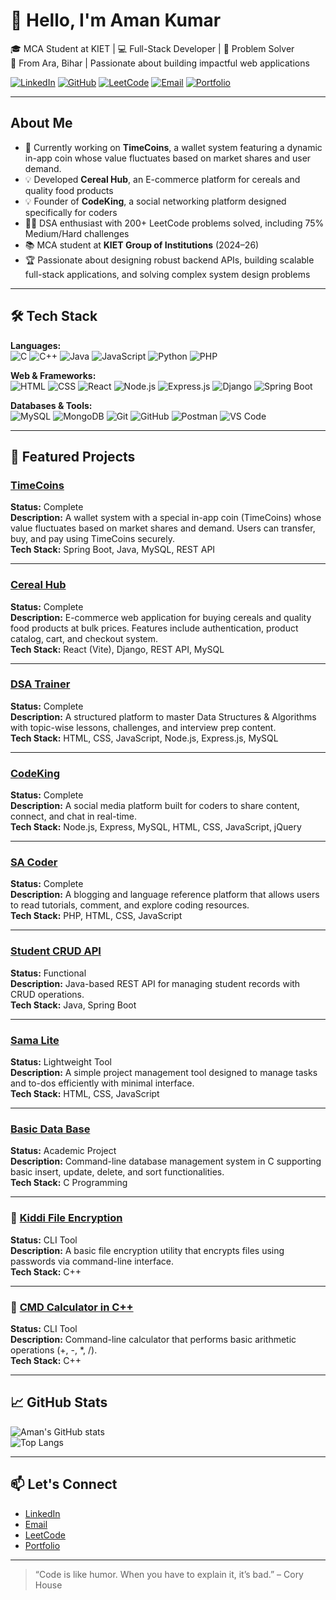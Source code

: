 # 👋 Hello, I'm Aman Kumar

🎓 MCA Student at KIET | 💻 Full-Stack Developer | 🚀 Problem Solver  
📍 From Ara, Bihar | Passionate about building impactful web applications  

[![LinkedIn](https://img.shields.io/badge/-LinkedIn-blue?style=flat-square&logo=Linkedin&logoColor=white)](https://linkedin.com/in/amantaycon)
[![GitHub](https://img.shields.io/badge/-GitHub-181717?style=flat-square&logo=github&logoColor=white)](https://github.com/amantaycon)
[![LeetCode](https://img.shields.io/badge/-LeetCode-FFA116?style=flat-square&logo=leetcode&logoColor=white)](https://leetcode.com/u/amantaycon/)
[![Email](https://img.shields.io/badge/-Email-D14836?style=flat-square&logo=gmail&logoColor=white)](mailto:amantaycon@gmail.com)
[![Portfolio](https://img.shields.io/badge/-Portfolio-blueviolet?style=flat-square&logo=Google-Chrome&logoColor=white)](https://amantaycon.vercel.app/)


---

## About Me

- 🔭 Currently working on **TimeCoins**, a wallet system featuring a dynamic in-app coin whose value fluctuates based on market shares and user demand. 
- 💡 Developed **Cereal Hub**, an E-commerce platform for cereals and quality food products  
- 💡 Founder of **CodeKing**, a social networking platform designed specifically for coders  
- 👨‍💻 DSA enthusiast with 200+ LeetCode problems solved, including 75% Medium/Hard challenges  
- 📚 MCA student at **KIET Group of Institutions** (2024–26)  
- 🏆 Passionate about designing robust backend APIs, building scalable full-stack applications, and solving complex system design problems  

---


## 🛠️ Tech Stack

**Languages:**  
![C](https://img.shields.io/badge/C-00599C?style=flat&logo=c&logoColor=white)
![C++](https://img.shields.io/badge/C++-00599C?style=flat&logo=c%2B%2B&logoColor=white)
![Java](https://img.shields.io/badge/Java-ED8B00?style=flat&logo=java&logoColor=white)
![JavaScript](https://img.shields.io/badge/JavaScript-F7DF1E?style=flat&logo=javascript&logoColor=black)
![Python](https://img.shields.io/badge/Python-3776AB?style=flat&logo=python&logoColor=white)
![PHP](https://img.shields.io/badge/PHP-777BB4?style=flat&logo=php&logoColor=white)

**Web & Frameworks:**  
![HTML](https://img.shields.io/badge/HTML5-E34F26?style=flat&logo=html5&logoColor=white)
![CSS](https://img.shields.io/badge/CSS3-1572B6?style=flat&logo=css3&logoColor=white)
![React](https://img.shields.io/badge/React-61DAFB?style=flat&logo=react&logoColor=black)
![Node.js](https://img.shields.io/badge/Node.js-339933?style=flat&logo=nodedotjs&logoColor=white)
![Express.js](https://img.shields.io/badge/Express.js-000000?style=flat&logo=express&logoColor=white)
![Django](https://img.shields.io/badge/Django-092E20?style=flat&logo=django&logoColor=white)
![Spring Boot](https://img.shields.io/badge/Spring_Boot-6DB33F?style=flat&logo=spring-boot&logoColor=white)

**Databases & Tools:**  
![MySQL](https://img.shields.io/badge/MySQL-4479A1?style=flat&logo=mysql&logoColor=white)
![MongoDB](https://img.shields.io/badge/MongoDB-4EA94B?style=flat&logo=mongodb&logoColor=white)
![Git](https://img.shields.io/badge/Git-F05032?style=flat&logo=git&logoColor=white)
![GitHub](https://img.shields.io/badge/GitHub-181717?style=flat&logo=github&logoColor=white)
![Postman](https://img.shields.io/badge/Postman-FF6C37?style=flat&logo=postman&logoColor=white)
![VS Code](https://img.shields.io/badge/VS_Code-007ACC?style=flat&logo=visual-studio-code&logoColor=white)

---

## 🚀 Featured Projects

### [TimeCoins](https://github.com/amantaycon/TimeCoins)  
**Status:** Complete  
**Description:** A wallet system with a special in-app coin (TimeCoins) whose value fluctuates based on market shares and demand. Users can transfer, buy, and pay using TimeCoins securely.  
**Tech Stack:** Spring Boot, Java, MySQL, REST API

---

### [Cereal Hub](https://github.com/amantaycon/Cereal_Hub)  
**Status:** Complete  
**Description:** E-commerce web application for buying cereals and quality food products at bulk prices. Features include authentication, product catalog, cart, and checkout system.  
**Tech Stack:** React (Vite), Django, REST API, MySQL

---

### [DSA Trainer](https://github.com/amantaycon/DsaTrainer)  
**Status:** Complete   
**Description:** A structured platform to master Data Structures & Algorithms with topic-wise lessons, challenges, and interview prep content.  
**Tech Stack:** HTML, CSS, JavaScript, Node.js, Express.js, MySQL

---

### [CodeKing](https://github.com/amantaycon/CodeKing)  
**Status:** Complete   
**Description:** A social media platform built for coders to share content, connect, and chat in real-time.  
**Tech Stack:** Node.js, Express, MySQL, HTML, CSS, JavaScript, jQuery

---

### [SA Coder](https://github.com/amantaycon/SA-Coder)  
**Status:** Complete  
**Description:** A blogging and language reference platform that allows users to read tutorials, comment, and explore coding resources.  
**Tech Stack:** PHP, HTML, CSS, JavaScript

---


###  [Student CRUD API](https://github.com/amantaycon/Student_CRUD_API)  
**Status:** Functional  
**Description:** Java-based REST API for managing student records with CRUD operations.  
**Tech Stack:** Java, Spring Boot

---

### [Sama Lite](https://github.com/amantaycon/sama_lite)  
**Status:** Lightweight Tool  
**Description:** A simple project management tool designed to manage tasks and to-dos efficiently with minimal interface.  
**Tech Stack:** HTML, CSS, JavaScript

---

### [Basic Data Base](https://github.com/amantaycon/Basic_data_base_)  
**Status:** Academic Project  
**Description:** Command-line database management system in C supporting basic insert, update, delete, and sort functionalities.  
**Tech Stack:** C Programming

---

### 🔐 [Kiddi File Encryption](https://github.com/amantaycon/Kiddi-file-encryption-base-on-password-)  
**Status:** CLI Tool  
**Description:** A basic file encryption utility that encrypts files using passwords via command-line interface.  
**Tech Stack:** C++

---

### 🧮 [CMD Calculator in C++](https://github.com/amantaycon/cmd-calculator-in-C-)  
**Status:** CLI Tool  
**Description:** Command-line calculator that performs basic arithmetic operations (+, -, *, /).  
**Tech Stack:** C++

---

## 📈 GitHub Stats

![Aman's GitHub stats](https://github-readme-stats.vercel.app/api?username=amantaycon&show_icons=true&theme=radical)  
![Top Langs](https://github-readme-stats.vercel.app/api/top-langs/?username=amantaycon&layout=compact&theme=radical)

---

## 📫 Let's Connect

-  [LinkedIn](https://linkedin.com/in/amantaycon)
-  [Email](mailto:amantaycon@gmail.com)
-  [LeetCode](https://leetcode.com/u/amantaycon/)
-  [Portfolio](https://yourportfolio.com)

---

> “Code is like humor. When you have to explain it, it’s bad.” – Cory House
